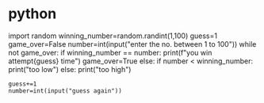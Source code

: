 # python
import random
winning_number=random.randint(1,100)
guess=1
game_over=False
number=int(input("enter the no. between 1 to 100"))
while not game_over:
  if winning_number == number:
    print(f"you win attempt{guess} time")
    game_over=True
  else:
    if number < winning_number:
      print("too low")
    else:
      print("too high")

    guess+=1
    number=int(input("guess again"))
      
